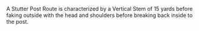 A Stutter Post Route is characterized by a Vertical Stem of 15 yards before faking outside with the head and shoulders before breaking back inside to the post.
